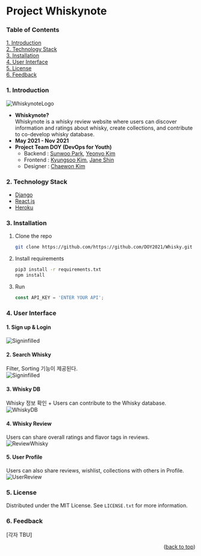 <div id="top"> </div>

# Project Whiskynote

### Table of Contents
<!-- TABLE OF CONTENTS -->
<a href="1. Introduction">1. Introduction</a><br>
<a href="2. Technology Stack">2. Technology Stack</a><br>
<a href="3. Installation">3. Installation</a><br>
<a href="4. User Interface">4. User Interface</a><br>
<a href="5. License">5. License</a><br>
<a href="6. Feedback">6. Feedback </a><br>


### 1. Introduction
![WhiskynoteLogo](https://user-images.githubusercontent.com/69205130/147818024-e1eaf2f4-fafb-4ea6-9b09-d811369f77c7.png)

* <b>Whiskynote?</b> <br>
Whiskynote is a whisky review website where users can discover information 
and ratings about whisky, create collections, and contribute to co-develop 
whisky database.
* <b>May 2021 - Nov 2021 </b>
* <b>Project Team DOY (DevOps for Youth) </b>
    * Backend : [Sunwoo Park](https://github.com/Sunny-W-Park), [Yeonyo Kim](https://github.com/arkdusdyk)
    * Frontend : [Kyungsoo Kim](https://github.com/kyeongsoosoo), [Jane Shin](https://github.com/janeshin059)
    * Designer : [Chaewon Kim](https://github.com/chxxnkim)



### 2. Technology Stack

* [Django](https://www.djangoproject.com/)
* [React.js](https://reactjs.org/)
* [Heroku](https://www.heroku.com/)


### 3. Installation

1. Clone the repo
   ```sh
   git clone https://github.com/https://github.com/DOY2021/Whisky.git
   ```
2. Install requirements
   ```sh
   pip3 install -r requirements.txt
   npm install
   ```
3. Run
   ```js
   const API_KEY = 'ENTER YOUR API';
   ```


### 4. User Interface

#### 1. Sign up & Login
![Signinfilled](https://user-images.githubusercontent.com/69205130/147818013-eff46ef7-b305-457c-9baa-ad69f1d7d996.png)
#### 2. Search Whisky
Filter, Sorting 기능이 제공된다.<br>
![Signinfilled](https://user-images.githubusercontent.com/69205130/147818013-eff46ef7-b305-457c-9baa-ad69f1d7d996.png)
#### 3. Whisky DB
Whisky 정보 확인 + Users can contribute to the Whisky database. <br>
![WhiskyDB](https://user-images.githubusercontent.com/69205130/147818093-6d50a7e8-cd3f-4ea8-b31c-bce1ff667651.png)
#### 4. Whisky Review
Users can share overall ratings and flavor tags in reviews. <br>
![ReviewWhisky](https://user-images.githubusercontent.com/69205130/147818121-1f9bc6c3-edbf-4fe7-8cee-a22b5dffab4f.png)
#### 5. User Profile
Users can also share reviews, wishlist, collections with others in Profile. <br>
![UserReview](https://user-images.githubusercontent.com/69205130/147818122-ae56b3b7-c23f-4dc8-be62-5cd4c91407b3.png)


### 5. License

Distributed under the MIT License. See `LICENSE.txt` for more information.


### 6. Feedback
[각자 TBU]

<p align="right">(<a href="#top">back to top</a>)</p>
